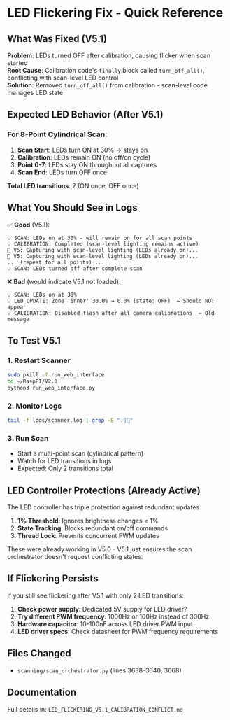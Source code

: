 # LED Flickering Fix - Quick Reference

## What Was Fixed (V5.1)

**Problem**: LEDs turned OFF after calibration, causing flicker when scan started  
**Root Cause**: Calibration code's `finally` block called `turn_off_all()`, conflicting with scan-level LED control  
**Solution**: Removed `turn_off_all()` from calibration - scan-level code manages LED state  

## Expected LED Behavior (After V5.1)

### For 8-Point Cylindrical Scan:
1. **Scan Start**: LEDs turn ON at 30% → stays on
2. **Calibration**: LEDs remain ON (no off/on cycle)
3. **Point 0-7**: LEDs stay ON throughout all captures
4. **Scan End**: LEDs turn OFF once

**Total LED transitions**: 2 (ON once, OFF once)

## What You Should See in Logs

✅ **Good** (V5.1):
```
💡 SCAN: LEDs on at 30% - will remain on for all scan points
💡 CALIBRATION: Completed (scan-level lighting remains active)
📸 V5: Capturing with scan-level lighting (LEDs already on)...
📸 V5: Capturing with scan-level lighting (LEDs already on)...
... (repeat for all points) ...
💡 SCAN: LEDs turned off after complete scan
```

❌ **Bad** (would indicate V5.1 not loaded):
```
💡 SCAN: LEDs on at 30%
💡 LED UPDATE: Zone 'inner' 30.0% → 0.0% (state: OFF)  ← Should NOT appear
💡 CALIBRATION: Disabled flash after all camera calibrations  ← Old message
```

## To Test V5.1

### 1. Restart Scanner
```bash
sudo pkill -f run_web_interface
cd ~/RaspPI/V2.0
python3 run_web_interface.py
```

### 2. Monitor Logs
```bash
tail -f logs/scanner.log | grep -E "💡|📸"
```

### 3. Run Scan
- Start a multi-point scan (cylindrical pattern)
- Watch for LED transitions in logs
- Expected: Only 2 transitions total

## LED Controller Protections (Already Active)

The LED controller has triple protection against redundant updates:

1. **1% Threshold**: Ignores brightness changes < 1%
2. **State Tracking**: Blocks redundant on/off commands
3. **Thread Lock**: Prevents concurrent PWM updates

These were already working in V5.0 - V5.1 just ensures the scan orchestrator doesn't request conflicting states.

## If Flickering Persists

If you still see flickering after V5.1 with only 2 LED transitions:

1. **Check power supply**: Dedicated 5V supply for LED driver?
2. **Try different PWM frequency**: 1000Hz or 100Hz instead of 300Hz
3. **Hardware capacitor**: 10-100nF across LED driver PWM input
4. **LED driver specs**: Check datasheet for PWM frequency requirements

## Files Changed

- `scanning/scan_orchestrator.py` (lines 3638-3640, 3668)

## Documentation

Full details in: `LED_FLICKERING_V5.1_CALIBRATION_CONFLICT.md`
